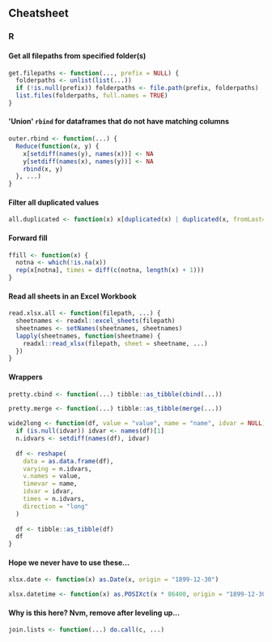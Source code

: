 ## Cheatsheet

### R

#### Get all filepaths from specified folder(s)

```r
get.filepaths <- function(..., prefix = NULL) {
  folderpaths <- unlist(list(...))
  if (!is.null(prefix)) folderpaths <- file.path(prefix, folderpaths)
  list.files(folderpaths, full.names = TRUE)
}
```

#### 'Union' `rbind` for dataframes that do not have matching columns

```r
outer.rbind <- function(...) {
  Reduce(function(x, y) {
    x[setdiff(names(y), names(x))] <- NA
    y[setdiff(names(x), names(y))] <- NA
    rbind(x, y)
  }, ...)
}
```

#### Filter all duplicated values

```r
all.duplicated <- function(x) x[duplicated(x) | duplicated(x, fromLast=TRUE)]
```

#### Forward fill

```r
ffill <- function(x) {
  notna <- which(!is.na(x))
  rep(x[notna], times = diff(c(notna, length(x) + 1)))
}
```

#### Read all sheets in an Excel Workbook

```r
read.xlsx.all <- function(filepath, ...) {
  sheetnames <- readxl::excel_sheets(filepath)
  sheetnames <- setNames(sheetnames, sheetnames)
  lapply(sheetnames, function(sheetname) {
    readxl::read_xlsx(filepath, sheet = sheetname, ...)
  })
}
```

#### Wrappers

```r
pretty.cbind <- function(...) tibble::as_tibble(cbind(...))

pretty.merge <- function(...) tibble::as_tibble(merge(...))

wide2long <- function(df, value = "value", name = "name", idvar = NULL) {
  if (is.null(idvar)) idvar <- names(df)[1]
  n.idvars <- setdiff(names(df), idvar)
  
  df <- reshape(
    data = as.data.frame(df), 
    varying = n.idvars, 
    v.names = value, 
    timevar = name, 
    idvar = idvar, 
    times = n.idvars, 
    direction = "long"
  )
  
  df <- tibble::as_tibble(df)
  df
}
```

#### Hope we never have to use these...

```r
xlsx.date <- function(x) as.Date(x, origin = "1899-12-30")

xlsx.datetime <- function(x) as.POSIXct(x * 86400, origin = "1899-12-30", tz = "GMT")
```

#### Why is this here? Nvm, remove after leveling up...

```r
join.lists <- function(...) do.call(c, ...)
```
